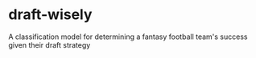# draft-wisely
A classification model for determining a fantasy football team's success given their draft strategy
